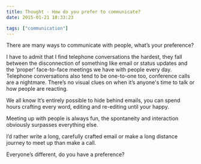 ```yaml
---
title: Thought - How do you prefer to communicate?
date: 2015-01-21 18:33:23

tags: ["communication"]
---
```


There are many ways to communicate with people, what’s your preference?

I have to admit that I find telephone conversations the hardest, they
fall between the disconnection of something like email or status updates
and the ‘proper’ face-to-face meetings we have with people every day.
Telephone conversations also tend to be one-to-one too, conference calls
are a nightmare. There’s no visual clues on when it’s anyone's time to
talk or how people are reacting.

We all know It’s entirely possible to hide behind emails, you can spend
hours crafting every word, editing and re-editing until your happy.

Meeting up with people is always fun, the spontaneity and interaction
obviously surpasses everything else.

I’d rather write a long, carefully crafted email or make a long distance
journey to meet up than make a call.

Everyone’s different, do you have a preference?
